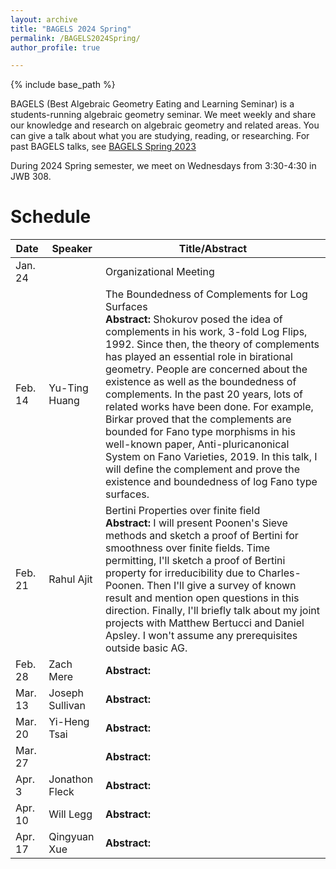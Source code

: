 ```yaml
---
layout: archive
title: "BAGELS 2024 Spring"
permalink: /BAGELS2024Spring/
author_profile: true

---
```


{% include base_path %}


BAGELS (Best Algebraic Geometry Eating and Learning Seminar) is a students-running algebraic geometry seminar. We meet weekly and share our knowledge and research on algebraic geometry and related areas. You can give a talk about what you are studying, reading, or researching. For past BAGELS talks, see [BAGELS Spring 2023](https://www.math.utah.edu/~slee/Bagels.html)

During 2024 Spring semester, we meet on Wednesdays from 3:30-4:30 in JWB 308.

Schedule
======

| Date    | Speaker          | Title/Abstract                                             |
|---------|------------------|--------------------------------------------------------------------------------|
| Jan. 24 |                  | Organizational Meeting                                                         |
| Feb. 14 |Yu-Ting Huang                  | The Boundedness of Complements for Log Surfaces <br> **Abstract:** Shokurov posed the idea of complements in his work, 3-fold Log Flips, 1992. Since then, the theory of complements has played an essential role in birational geometry. People are concerned about the existence as well as the boundedness of complements. In the past 20 years, lots of related works have been done. For example, Birkar proved that the complements are bounded for Fano type morphisms in his well-known paper, Anti-pluricanonical System on Fano Varieties, 2019. In this talk, I will define the complement and prove the existence and boundedness of log Fano type surfaces.                                                                 |
| Feb. 21 |Rahul Ajit                  | Bertini Properties over finite field <br> **Abstract:** I will present Poonen's Sieve methods and sketch a proof of Bertini for smoothness over finite fields. Time permitting, I'll sketch a proof of Bertini property for irreducibility due to Charles-Poonen. Then I'll give a survey of known result and mention open questions in this direction. Finally, I'll briefly talk about my joint projects with Matthew Bertucci and Daniel Apsley. I won't assume any prerequisites outside basic AG.                                                                  |
| Feb. 28 |Zach Mere                  | **Abstract:**                                                                  |
| Mar. 13 |Joseph Sullivan                  | **Abstract:**                                                                  |
| Mar. 20 |Yi-Heng Tsai                  | **Abstract:**                                                                  |
| Mar. 27 |                  | **Abstract:**                                                                  |
| Apr. 3  |Jonathon Fleck                  | **Abstract:**                                                                  |
| Apr. 10 |Will Legg                  | **Abstract:**                                                                  |
| Apr. 17 |Qingyuan Xue                  | **Abstract:**                                                                  |
